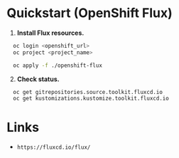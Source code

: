 # Quickstart (OpenShift Flux)

1. **Install Flux resources.**

```sh
  oc login <openshift_url>
  oc project <project_name>

  oc apply -f ./openshift-flux
```

2. **Check status.**

```sh
  oc get gitrepositories.source.toolkit.fluxcd.io 
  oc get kustomizations.kustomize.toolkit.fluxcd.io 
```


# Links

- `https://fluxcd.io/flux/`